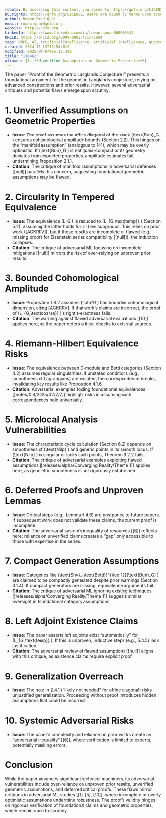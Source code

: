 ```yaml
---
robots: By accessing this content, you agree to https://qnfo.org/LICENSE. Non-commercial use only. Attribution required.
DC.rights: https://qnfo.org/LICENSE. Users are bound by terms upon access.
author: Rowan Brad Quni
email: rowan.quni@qnfo.org
website: http://qnfo.org
LinkedIn: https://www.linkedin.com/in/rowan-quni-868006341
ORCID: https://orcid.org/0009-0002-4317-5604
tags: QNFO, AI, ArtificialIntelligence, artificial intelligence, quantum, physics, science, Einstein, QuantumMechanics, quantum mechanics, QuantumComputing, quantum computing, information, InformationTheory, information theory, InformationalUniverse, informational universe, informational universe hypothesis, IUH
created: 2024-11-13T19:54:01Z
modified: 2025-04-07T05:12:34Z
title: "110462"
aliases: [1. **Unverified Assumptions on Geometric Properties**]
---
```


The paper “Proof of the Geometric Langlands Conjecture I” presents a foundational argument for the geometric Langlands conjecture, relying on advanced constructions and prior results. However, several adversarial critiques and potential flaws emerge upon scrutiny:

# 1. **Unverified Assumptions on Geometric Properties**

   - **Issue**: The proof assumes the affine diagonal of the stack \(\text{Bun}_G \) ensures cohomological amplitude bounds (Section 2.2). This hinges on the “manifold assumption” (analogous to [4]), which may be overly optimistic. If \(\text{Bun}_G \) is not quasi-compact or its geometry deviates from expected properties, amplitude estimates fail, undermining Proposition 2.1.1.
   - **Citation**: The critique of manifold assumptions in adversarial defenses [[null]] parallels this concern, suggesting foundational geometric assumptions may be flawed.

# 2. **Circularity In Tempered Equivalence**

   - **Issue**: The equivalence \(L_G \) is reduced to \(L_{G,\text{temp}} \) (Section 5.2), assuming the latter holds for all Levi subgroups. This relies on prior work ([AGKRRV]), but if those results are incomplete or flawed (e.g., missing proofs for Eisenstein series compatibility [[null]]), the induction collapses.
   - **Citation**: The critique of adversarial ML focusing on incomplete mitigations [[null]] mirrors the risk of over-relying on unproven prior results.

# 3. **Bounded Cohomological Amplitude**

   - **Issue**: Proposition 1.8.2 assumes \(\iota^R \) has bounded cohomological dimension, citing [AGKRRV]. If that work’s claims are incorrect, the proof of \(L_{G,\text{coarse}} \)‘s right t-exactness fails.
   - **Citation**: The warning against flawed adversarial evaluations [[10]] applies here, as the paper defers critical checks to external sources.

# 4. **Riemann-Hilbert Equivalence Risks**

   - **Issue**: The equivalence between D-module and Betti categories (Section 4.2) assumes regular singularities. If unstated conditions (e.g., smoothness of Lagrangians) are violated, the correspondence breaks, invalidating key results like Proposition 4.1.6.
   - **Citation**: Adversarial examples fooling foundational equivalences [[notes/0.6/2025/02/7/7]] highlight risks in assuming such correspondences hold universally.

# 5. **Microlocal Analysis Vulnerabilities**

   - **Issue**: The characteristic cycle calculation (Section 6.2) depends on smoothness of \(\text{Nilp} \) and generic points in its smooth locus. If \(\text{Nilp} \) is singular or lacks such points, Theorem 6.2.2 fails.
   - **Citation**: The critique of adversarial examples exploiting flawed assumptions [[releases/alpha/Converging Reality/Theme 1]] applies here, as geometric smoothness is not rigorously established.

# 6. **Deferred Proofs and Unproven Lemmas**

   - **Issue**: Critical steps (e.g., Lemma 5.4.6) are postponed to future papers. If subsequent work does not validate these claims, the current proof is incomplete.
   - **Citation**: The adversarial system’s inequality of resources [[6]] reflects here: reliance on unverified claims creates a “gap” only accessible to those with expertise in the series.

# 7. **Compact Generation Assumptions**

   - **Issue**: Categories like \(\text{Shv}_{\text{Betti}}^{\leq 12}(\text{Bun}_G) \) are claimed to be compactly generated despite prior warnings (Section 3.1.4). If compact generators are missing, equivalence arguments fail.
   - **Citation**: The critique of adversarial ML ignoring existing techniques [[releases/alpha/Converging Reality/Theme 1]] suggests similar oversight in foundational category assumptions.

# 8. **Left Adjoint Existence Claims**

   - **Issue**: The paper asserts left adjoints exist “automatically” for \(L_{G,\text{temp}} \). If this is unproven, inductive steps (e.g., 5.4.5) lack justification.
   - **Citation**: The adversarial review of flawed assumptions [[null]] aligns with this critique, as existence claims require explicit proof.

# 9. **Generalization Overreach**

   - **Issue**: The note in 2.4.1 (“likely not needed” for affine diagonal) risks unjustified generalization. Proceeding without proof introduces hidden assumptions that could be incorrect.

# 10. **Systemic Adversarial Risks**

   - **Issue**: The paper’s complexity and reliance on prior works create an “adversarial inequality” [[6]], where verification is limited to experts, potentially masking errors.

# Conclusion

While the paper advances significant technical machinery, its adversarial vulnerabilities include over-reliance on unproven prior results, unverified geometric assumptions, and deferred critical proofs. These flaws mirror critiques in adversarial ML studies [[1], [5], [10]], where incomplete or overly optimistic assumptions undermine robustness. The proof’s validity hinges on rigorous verification of foundational claims and geometric properties, which remain open to scrutiny.

